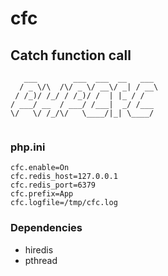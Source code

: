 # cfc

## Catch function call

```
   ___        ___  ___  __   ___ 
  / _ \/\  /\/ _ \/ __\/ _| / __\
 / /_)/ /_/ / /_)/ /  | |_ / /   
/ ___/ __  / ___/ /___|  _/ /___ 
\/   \/ /_/\/   \____/|_| \____/ 
                                 
```

### php.ini

```
cfc.enable=On
cfc.redis_host=127.0.0.1
cfc.redis_port=6379
cfc.prefix=App
cfc.logfile=/tmp/cfc.log
```

### Dependencies

- hiredis
- pthread
